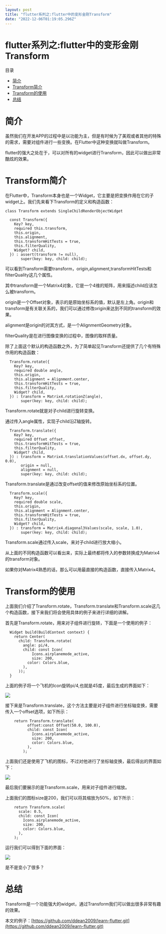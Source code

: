 ```yaml
---
layout: post
title: "flutter系列之:flutter中的变形金刚Transform"
date: "2022-12-06T01:19:05.296Z"
---
```

flutter系列之:flutter中的变形金刚Transform
=================================

目录

*   [简介](#简介)
*   [Transform简介](#transform简介)
*   [Transform的使用](#transform的使用)
*   [总结](#总结)

简介
==

虽然我们在开发APP的过程中是以功能为主，但是有时候为了美观或者其他的特殊的需求，需要对组件进行一些变换。在Flutter中这种变换就叫做Transform。

flutter的强大之处在于，可以对所有的widget进行Transform，因此可以做出非常酷炫的效果。

Transform简介
===========

在Flutter中，Transform本身也是一个Widget，它主要是把变换作用在它的子widget上。我们先来看下Transform的定义和构造函数：

    class Transform extends SingleChildRenderObjectWidget
    
      const Transform({
        Key? key,
        required this.transform,
        this.origin,
        this.alignment,
        this.transformHitTests = true,
        this.filterQuality,
        Widget? child,
      }) : assert(transform != null),
           super(key: key, child: child);
    

可以看到Transform需要transform，origin,alignment,transformHitTests和filterQuality这几个属性。

其中transform是一个Matrix4对象，它是一个4维的矩阵，用来描述child应该怎么被transform。

origin是一个Offset对象，表示的是原始坐标系的值，默认是左上角。origin和transform是有关联关系的，我们可以通过修改origin来达到不同的transform的效果。

alignment是origin的对其方式，是一个AlignmentGeometry对象。

filterQuality是在进行图像变换的过程中，图像的取样质量。

除了上面这个默认的构造函数之外，为了简单起见Transform还提供了几个有特殊作用的构造函数：

      Transform.rotate({
        Key? key,
        required double angle,
        this.origin,
        this.alignment = Alignment.center,
        this.transformHitTests = true,
        this.filterQuality,
        Widget? child,
      }) : transform = Matrix4.rotationZ(angle),
           super(key: key, child: child);
    

Transform.rotate就是对子child进行旋转变换。

通过传入angle属性，实现子child沿Z轴旋转。

      Transform.translate({
        Key? key,
        required Offset offset,
        this.transformHitTests = true,
        this.filterQuality,
        Widget? child,
      }) : transform = Matrix4.translationValues(offset.dx, offset.dy, 0.0),
           origin = null,
           alignment = null,
           super(key: key, child: child);
    

Transform.translate是通过改变offset的值来修改原始坐标系的位置。

      Transform.scale({
        Key? key,
        required double scale,
        this.origin,
        this.alignment = Alignment.center,
        this.transformHitTests = true,
        this.filterQuality,
        Widget? child,
      }) : transform = Matrix4.diagonal3Values(scale, scale, 1.0),
           super(key: key, child: child);
    

Transform.scale通过传入scale，来对子child进行放大缩小。

从上面的不同构造函数可以看出来，实际上最终都将传入的参数转换成为Matrix4的transform对象。

如果你对Matrix4熟悉的话，那么可以用最直接的构造函数，直接传入Matrix4。

Transform的使用
============

上面我们介绍了Transform.rotate，Transform.translate和Transform.scale这几个构造函数，接下来我们将会使用具体的例子来进行详细的讲解。

首先是Transform.rotate，用来对子组件进行旋转，下面是一个使用的例子：

      Widget build(BuildContext context) {
        return Center(
          child: Transform.rotate(
            angle: pi/4,
            child: const Icon(
                Icons.airplanemode_active,
                size: 200,
              color: Colors.blue,
            ),
          ));
      }
    

上面的例子将一个飞机的Icon旋转pi/4,也就是45度，最后生成的界面如下：

![](https://img-blog.csdnimg.cn/f39c0c23e19f456c840043ac29a2a3ee.png)

接下来是Transform.translate，这个方法主要是对子组件进行坐标轴变换，需要传入一个offset选项，如下所示：

        return Transform.translate(
              offset:const Offset(50.0, 100.0),
              child: const Icon(
                Icons.airplanemode_active,
                size: 200,
                color: Colors.blue,
              ),
            );
    

上面我们还是使用了飞机的图标，不过对他进行了坐标轴变换，最后得出的界面如下：

![](https://img-blog.csdnimg.cn/d3d3bf16e6154e0a9697fa7fe3b46c23.png)

最后我们要展示的是Transform.scale，用来对子组件进行缩放。

上面我们的图标size是200，我们可以将其缩放为50%，如下所示：

        return Transform.scale(
          scale: 0.5,
          child: const Icon(
            Icons.airplanemode_active,
            size: 200,
            color: Colors.blue,
          ),
        );
    

运行我们可以得到下面的界面：

![](https://img-blog.csdnimg.cn/b4b0d76e7f34404d830c1104abb4922e.png)

是不是变小了很多？

总结
==

Transform是一个功能强大的widget，通过Transform我们可以做出很多非常有趣的效果。

本文的例子：[https://github.com/ddean2009/learn-flutter.git](https://github.com/ddean2009/learn-flutter.git)